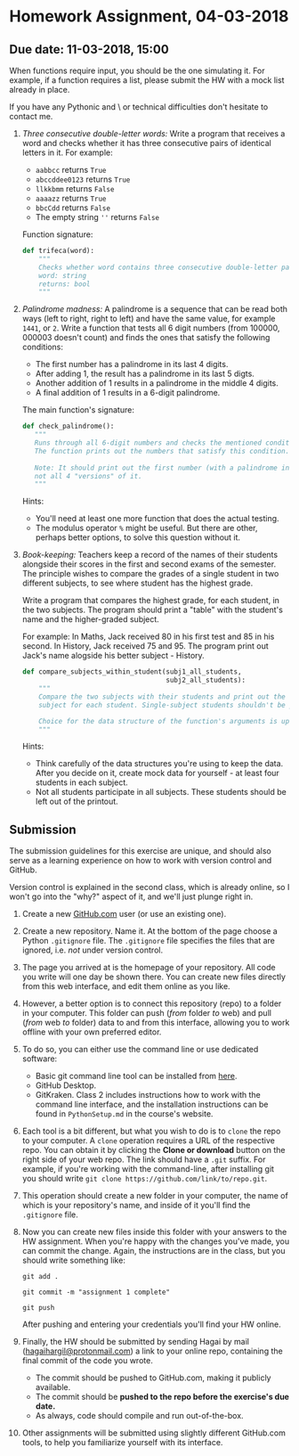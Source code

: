 # Homework Assignment, 04-03-2018
## Due date: 11-03-2018, 15:00

When functions require input, you should be the one simulating it. For example,
if a function requires a list, please submit the HW with a mock list already in place.

If you have any Pythonic and \ or technical difficulties don't hesitate to contact me.

1. _Three consecutive double-letter words:_ Write a program that receives a word
and checks whether it has three consecutive pairs of identical letters in it.
For example:
    - `aabbcc` returns `True`
    - `abccddee0123` returns `True`
    - `llkkbmm` returns `False`
    - `aaaazz` returns `True`
    - `bbcCdd` returns `False`
    - The empty string `''` returns `False`
    
    Function signature:
    ```python
    def trifeca(word):
        """
        Checks whether word contains three consecutive double-letter pairs.
        word: string
        returns: bool
        """
    ```

2. _Palindrome madness:_ A palindrome is a sequence that can be read both ways
(left to right, right to left) and have the same value, for example `1441`, or `2`.
Write a function that tests all 6 digit numbers (from 100000, 000003 doesn't count)
and finds the ones that satisfy the following conditions:
    - The first number has a palindrome in its last 4 digits.
    - After adding 1, the result has a palindrome in its last 5 digts.
    - Another addition of 1 results in a palindrome in the middle 4 digits.
    - A final addition of 1 results in a 6-digit palindrome.
    
    The main function's signature:
    ```python
    def check_palindrome():
       """
       Runs through all 6-digit numbers and checks the mentioned conditions.
       The function prints out the numbers that satisfy this condition. 
       
       Note: It should print out the first number (with a palindrome in its last 4 digits), 
       not all 4 "versions" of it.
       """
    ```
    Hints:
    * You'll need at least one more function that does the actual testing.
    * The modulus operator `%` might be useful. But there are other, perhaps better options,
      to solve this question without it.


3. _Book-keeping:_ Teachers keep a record of the names of their students alongside their scores in the first and second
exams of the semester. The principle wishes to compare the grades of a single student in two different subjects, to see where student
has the highest grade.

    Write a program that compares the highest grade, for each student, in the two subjects. The program should print a "table" with the
student's name and the higher-graded subject.

    For example: In Maths, Jack received 80 in his first test and 85 in his second. In History, Jack received 75 and 95. The program
print out Jack's name alogside his better subject - History.


    ```python
    def compare_subjects_within_student(subj1_all_students,
                                        subj2_all_students):
        """
        Compare the two subjects with their students and print out the "preferred"
        subject for each student. Single-subject students shouldn't be printed.

        Choice for the data structure of the function's arguments is up to you.
        """
    ```

    Hints:
    * Think carefully of the data structures you're using to keep the data. After you decide on it, create mock data for yourself -
    at least four students in each subject.
    * Not all students participate in all subjects. These students should be left out of the printout.

## Submission

The submission guidelines for this exercise are unique, and should also serve as a learning experience
on how to work with version control and GitHub.

Version control is explained in the second class, which is already online, so I won't go into the "why?"
aspect of it, and we'll just plunge right in.

1. Create a new [GitHub.com](https://github.com) user (or use an existing one).
2. Create a new repository. Name it. At the bottom of the page choose a Python `.gitignore` file.
The `.gitignore` file specifies the files that are ignored, i.e. _not_ under version control.
4. The page you arrived at is the homepage of your repository. All code you write will
one day be shown there. You can create new files directly from this web interface,
and edit them online as you like.
5. However, a better option is to connect this repository (repo) to a folder in your computer.
This folder can push (_from_ folder _to_ web) and pull (_from_ web _to_ folder) data to and from this interface,
allowing you to work offline with your own preferred editor.
5. To do so, you can either use the command line or use dedicated software:
    - Basic git command line tool can be installed from [here](https://git-scm.com/downloads).
    - GitHub Desktop.
    - GitKraken.
    Class 2 includes instructions how to work with the command line interface, and the installation instructions
    can be found in `PythonSetup.md` in the course's website.
6. Each tool is a bit different, but what you wish to do is to `clone` the repo to your computer.
A `clone` operation requires a URL of the respective repo. You can obtain it by clicking the
__Clone or download__ button on the right side of your web repo. The link should have a `.git` suffix.
For example, if you're working with the command-line, after installing git you should write
`git clone https://github.com/link/to/repo.git`.
7. This operation should create a new folder in your computer, the name of which is your
repository's name, and inside of it you'll find the `.gitignore` file.
8. Now you can create new files inside this folder with your answers to the HW assignment. When you're happy
with the changes you've made, you can commit the change. Again, the instructions are in the class, but
you should write something like:

    `git add .`

    `git commit -m "assignment 1 complete"`

     `git push`

    After pushing and entering your credentials you'll find your HW online.

9. Finally, the HW should be submitted by sending Hagai by mail (hagaihargil@protonmail.com)
a link to your online repo, containing the final commit of the code you wrote.
    - The commit should be pushed to GitHub.com, making it publicly available.
    - The commit should be __pushed to the repo before the exercise's due date.__
    - As always, code should compile and run out-of-the-box.

10. Other assignments will be submitted using slightly different GitHub.com tools, to help you familiarize
yourself with its interface.

